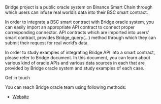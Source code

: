 Bridge project is a public oracle system on Binance Smart Chain through which users can infuse real world’s data into their BSC smart contract.

In order to integrate a BSC smart contract with Bridge oracle system, you can easily import an appropriate API contract to connect proper corresponding connector. API contracts which are imported into users’ smart contract, provides Bridge_query(…) method through which they can submit their request for real world’s data.

In order to study examples of integrating Bridge API into a smart contract, please refer to Bridge document. In this document, you can learn about various kind of oracle APIs and various data sources in each that are provided by Bridge oracle system and study examples of each case.

Get in touch

You can reach Bridge oracle team using following methods:

- [Website](https://bridge.link)
